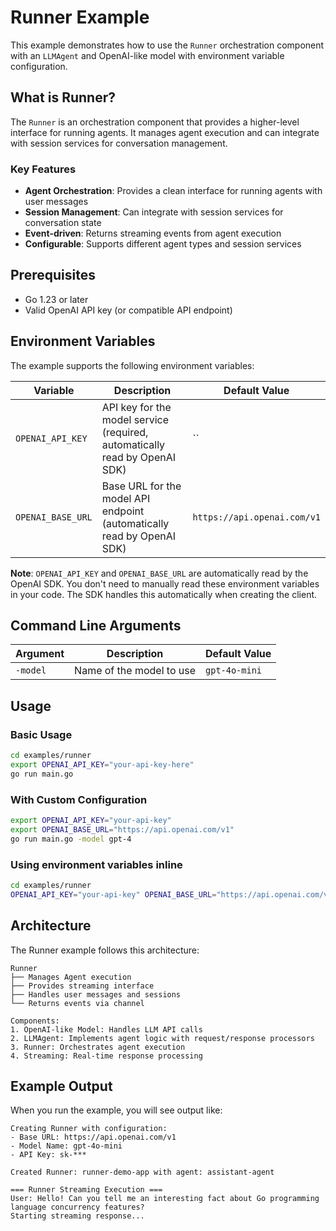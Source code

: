 # Runner Example

This example demonstrates how to use the `Runner` orchestration component with an `LLMAgent` and OpenAI-like model with environment variable configuration.

## What is Runner?

The `Runner` is an orchestration component that provides a higher-level interface for running agents. It manages agent execution and can integrate with session services for conversation management.

### Key Features

- **Agent Orchestration**: Provides a clean interface for running agents with user messages
- **Session Management**: Can integrate with session services for conversation state
- **Event-driven**: Returns streaming events from agent execution
- **Configurable**: Supports different agent types and session services

## Prerequisites

- Go 1.23 or later
- Valid OpenAI API key (or compatible API endpoint)

## Environment Variables

The example supports the following environment variables:

| Variable | Description | Default Value |
|----------|-------------|---------------|
| `OPENAI_API_KEY` | API key for the model service (required, automatically read by OpenAI SDK) | `` |
| `OPENAI_BASE_URL` | Base URL for the model API endpoint (automatically read by OpenAI SDK) | `https://api.openai.com/v1` |

**Note**: `OPENAI_API_KEY` and `OPENAI_BASE_URL` are automatically read by the OpenAI SDK. You don't need to manually read these environment variables in your code. The SDK handles this automatically when creating the client.

## Command Line Arguments

| Argument | Description | Default Value |
|----------|-------------|---------------|
| `-model` | Name of the model to use | `gpt-4o-mini` |

## Usage

### Basic Usage

```bash
cd examples/runner
export OPENAI_API_KEY="your-api-key-here"
go run main.go
```

### With Custom Configuration

```bash
export OPENAI_API_KEY="your-api-key"
export OPENAI_BASE_URL="https://api.openai.com/v1"
go run main.go -model gpt-4
```

### Using environment variables inline

```bash
cd examples/runner
OPENAI_API_KEY="your-api-key" OPENAI_BASE_URL="https://api.openai.com/v1" go run main.go -model gpt-4o-mini
```

## Architecture

The Runner example follows this architecture:

```
Runner
├── Manages Agent execution
├── Provides streaming interface
├── Handles user messages and sessions
└── Returns events via channel

Components:
1. OpenAI-like Model: Handles LLM API calls
2. LLMAgent: Implements agent logic with request/response processors
3. Runner: Orchestrates agent execution
4. Streaming: Real-time response processing
```

## Example Output

When you run the example, you will see output like:

```
Creating Runner with configuration:
- Base URL: https://api.openai.com/v1
- Model Name: gpt-4o-mini
- API Key: sk-***

Created Runner: runner-demo-app with agent: assistant-agent

=== Runner Streaming Execution ===
User: Hello! Can you tell me an interesting fact about Go programming language concurrency features?
Starting streaming response... 